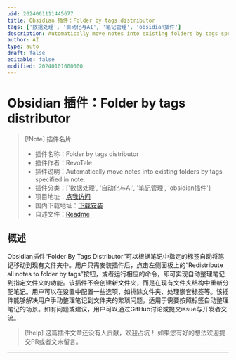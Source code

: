 ```yaml
---
uid: 2024061111445677
title: Obsidian 插件：Folder by tags distributor
tags: ['数据处理', '自动化与AI', '笔记管理', 'obsidian插件']
description: Automatically move notes into existing folders by tags specified in note.
author: AI
type: auto
draft: false
editable: false
modified: 20240101000000
---
```


# Obsidian 插件：Folder by tags distributor

> [!Note] 插件名片
> - 插件名称：Folder by tags distributor
> - 插件作者：RevoTale
> - 插件说明：Automatically move notes into existing folders by tags specified in note.
> - 插件分类：['数据处理', '自动化与AI', '笔记管理', 'obsidian插件']
> - 项目地址：[点我访问](https://github.com/RevoTale/obsidian-folder-by-tags-distributor)
> - 国内下载地址：[下载安装](https://pkmer.cn/products/plugin/pluginMarket/?folder-by-tags-distributor)
> - 自述文件：[Readme](https://ghproxy.net/https://raw.githubusercontent.com/RevoTale/obsidian-folder-by-tags-distributor/master/README.md)



## 概述

Obsidian插件“Folder By Tags Distributor”可以根据笔记中指定的标签自动将笔记移动到现有文件夹中。用户只需安装插件后，点击左侧面板上的“Redistribute all notes to folder by tags”按钮，或者运行相应的命令，即可实现自动整理笔记到指定文件夹的功能。该插件不会创建新文件夹，而是在现有文件夹结构中重新分配笔记。用户可以在设置中配置一些选项，如排除文件夹、处理嵌套标签等。该插件能够解决用户手动整理笔记到文件夹的繁琐问题，适用于需要按照标签自动整理笔记的场景。如有问题或建议，用户可以通过GitHub讨论或提交issue与开发者交流。


> [!help] 
> 这篇插件文章还没有人贡献，欢迎占坑！
> 如果您有好的想法欢迎提交PR或者文末留言。
> 

---



